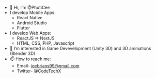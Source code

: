 - 👋 Hi, I’m @PhutiCee
- I develop Mobile Apps:
  - React Native
  - Android Studio
  - Flutter
- I develop Web Apps:
  - ReactJS => NextJS
  - HTML, CSS, PHP, Javascript
- 👀 I’m interested in Game Devevelopment (Unity 3D) and 3D animations (Blender 3D)
- 📫 How to reach me: 
  - Email- joebrians99@gmail.com
  - Twitter- [@CodeTechX](https://x.com/CodeTechX)

<!---
PhutiCee/PhutiCee is a ✨ special ✨ repository because its `README.md` (this file) appears on your GitHub profile.
You can click the Preview link to take a look at your changes.
--->

